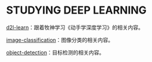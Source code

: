 # STUDYING DEEP LEARNING 

[d2l-learn](./d2l-learn)：跟着牧神学习《动手学深度学习》的相关内容。

[image-classification](./image-classfication)：图像分类的相关内容。

[object-detection](./object-detection)：目标检测的相关内容。